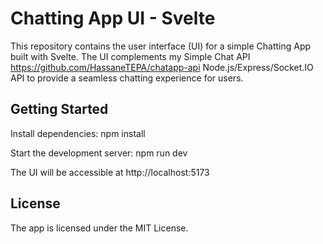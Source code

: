 # Chatting App UI - Svelte

This repository contains the user interface (UI) for a simple Chatting App built with Svelte. The UI complements my Simple Chat API https://github.com/HassaneTEPA/chatapp-api Node.js/Express/Socket.IO API to provide a seamless chatting experience for users.

## Getting Started

Install dependencies: npm install

Start the development server: npm run dev

The UI will be accessible at http://localhost:5173

## License

The app is licensed under the MIT License.